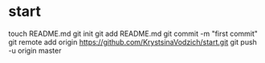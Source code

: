 start
=====
touch README.md
git init
git add README.md
git commit -m "first commit"
git remote add origin https://github.com/KrystsinaVodzich/start.git
git push -u origin master
